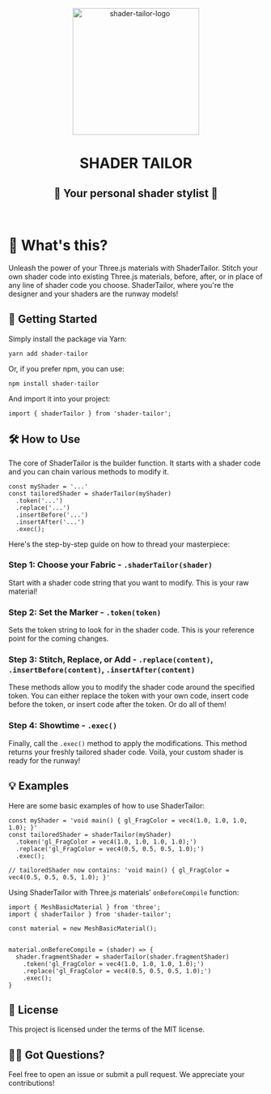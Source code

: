<p align="center">
  <img alt='shader-tailor-logo' src='https://github-production-user-asset-6210df.s3.amazonaws.com/14088342/245753040-bd0fc164-1d2b-4410-a984-4adad3e54fb5.png?X-Amz-Algorithm=AWS4-HMAC-SHA256&X-Amz-Credential=AKIAIWNJYAX4CSVEH53A%2F20230614%2Fus-east-1%2Fs3%2Faws4_request&X-Amz-Date=20230614T095956Z&X-Amz-Expires=300&X-Amz-Signature=638b65c95504c209ffd8652074ca19de97de953602286a1fb441fb55aed2b125&X-Amz-SignedHeaders=host&actor_id=14088342&key_id=0&repo_id=651415685' width='250'/>
  <h1 align="center">SHADER TAILOR</h1>
  <h2 align="center">💅 Your personal shader stylist 💅</h2>
</div>

<br>

# 🧵 What's this?

Unleash the power of your Three.js materials with ShaderTailor. Stitch your own shader code into existing Three.js materials, before, after, or in place of any line of shader code you choose. ShaderTailor, where you're the designer and your shaders are the runway models!

## 🚀 Getting Started

Simply install the package via Yarn:

`yarn add shader-tailor`

Or, if you prefer npm, you can use:

`npm install shader-tailor`

And import it into your project:

`import { shaderTailor } from 'shader-tailor';`

## 🛠️ How to Use

The core of ShaderTailor is the builder function. It starts with a shader code and you can chain various methods to modify it.

```
const myShader = '...'
const tailoredShader = shaderTailor(myShader)
  .token('...')
  .replace('...')
  .insertBefore('...')
  .insertAfter('...')
  .exec();
```

Here's the step-by-step guide on how to thread your masterpiece:

### Step 1: Choose your Fabric - `.shaderTailor(shader)`

Start with a shader code string that you want to modify. This is your raw material!

### Step 2: Set the Marker - `.token(token)`

Sets the token string to look for in the shader code. This is your reference point for the coming changes.

### Step 3: Stitch, Replace, or Add - `.replace(content)`, `.insertBefore(content)`, `.insertAfter(content)`

These methods allow you to modify the shader code around the specified token. You can either replace the token with your own code, insert code before the token, or insert code after the token. Or do all of them!

### Step 4: Showtime - `.exec()`

Finally, call the `.exec()` method to apply the modifications. This method returns your freshly tailored shader code. Voilà, your custom shader is ready for the runway!

## 💡 Examples

Here are some basic examples of how to use ShaderTailor:

```
const myShader = 'void main() { gl_FragColor = vec4(1.0, 1.0, 1.0, 1.0); }'
const tailoredShader = shaderTailor(myShader)
  .token('gl_FragColor = vec4(1.0, 1.0, 1.0, 1.0);')
  .replace('gl_FragColor = vec4(0.5, 0.5, 0.5, 1.0);')
  .exec();

// tailoredShader now contains: 'void main() { gl_FragColor = vec4(0.5, 0.5, 0.5, 1.0); }'

```

Using ShaderTailor with Three.js materials' `onBeforeCompile` function:

```
import { MeshBasicMaterial } from 'three';
import { shaderTailor } from 'shader-tailor';

const material = new MeshBasicMaterial();


material.onBeforeCompile = (shader) => {
  shader.fragmentShader = shaderTailor(shader.fragmentShader)
    .token('gl_FragColor = vec4(1.0, 1.0, 1.0, 1.0);')
    .replace('gl_FragColor = vec4(0.5, 0.5, 0.5, 1.0);')
    .exec();
}
```

## 📖 License

This project is licensed under the terms of the MIT license.

## 🙋‍♂️ Got Questions?

Feel free to open an issue or submit a pull request. We appreciate your contributions!